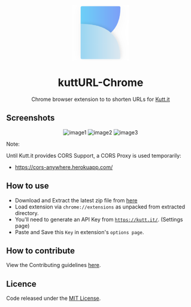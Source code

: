 <div align="center"><img width="150" src="src/assets/logo.png" /></div>
<h1 align="center">kuttURL-Chrome</h1>
<p align="center">Chrome browser extension to to shorten URLs for <a href="https://kutt.it">Kutt.it</a></p>

## Screenshots

<div align="center">
  <img width="250" src="https://i.imgur.com/6WKLJQB.gif" alt="image1" />
  <img width="300" src="https://i.imgur.com/RVCKF8G.png" alt="image2" />
  <img width="250" src="https://i.imgur.com/ju7Vrc5.gif" alt="image3" />
</div>

Note: 

Until Kutt.it provides CORS Support, a CORS Proxy is used temporarily: 
- https://cors-anywhere.herokuapp.com/

## How to use
- Download and Extract the latest zip file from [here](https://github.com/abhijithvijayan/kuttUrl-Chrome-extension/releases/latest)
- Load extension via `chrome://extensions` as unpacked from extracted directory.
- You'll need to generate an API Key from <a href="https://kutt.it">`https://kutt.it/`</a>. (Settings page)
- Paste and Save this `Key` in extension's `options page`.

## How to contribute
View the Contributing guidelines [here](CONTRIBUTING.md).

## Licence
Code released under the [MIT License](LICENSE).
